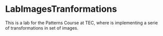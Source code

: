 # LabImagesTranformations
This is a lab for the Patterns Course at TEC, where is implementing a serie of transformations in set of images.
